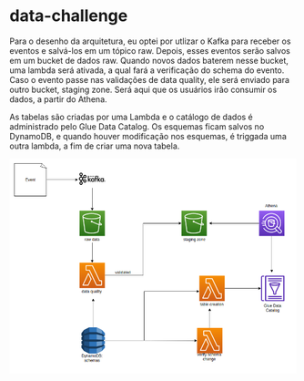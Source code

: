 # data-challenge

Para o desenho da arquitetura, eu optei por utlizar o Kafka para receber os eventos e salvá-los em um tópico raw. 
Depois, esses eventos serão salvos em um bucket de dados raw. Quando novos dados baterem nesse bucket, uma
lambda será ativada, a qual fará a verificação do schema do evento. Caso o evento passe nas validações de
data quality, ele será enviado para outro bucket, staging zone. Será aqui que os usuários irão consumir os dados,
a partir do Athena.

As tabelas são criadas por uma Lambda e o catálogo de dados é administrado pelo Glue Data Catalog. Os esquemas
ficam salvos no DynamoDB, e quando houver modificação nos esquemas, é triggada uma outra lambda,
a fim de criar uma nova tabela. 

![Figura 1](img/arquitetura.png)